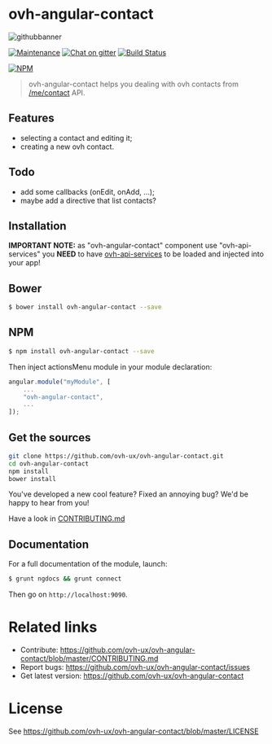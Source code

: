 # ovh-angular-contact

![githubbanner](https://user-images.githubusercontent.com/3379410/27423240-3f944bc4-5731-11e7-87bb-3ff603aff8a7.png)

[![Maintenance](https://img.shields.io/maintenance/yes/2017.svg)]() [![Chat on gitter](https://img.shields.io/gitter/room/ovh/ux.svg)](https://gitter.im/ovh/ux) [![Build Status](https://travis-ci.org/ovh-ux/ovh-angular-contact.svg)](https://travis-ci.org/ovh-ux/ovh-angular-contact)

[![NPM](https://nodei.co/npm/ovh-angular-contact.png?downloads=true&downloadRank=true&stars=true)](https://nodei.co/npm/ovh-angular-contact/)

> ovh-angular-contact helps you dealing with ovh contacts from [/me/contact](https://api.ovh.com/console/#/me/contact#GET) API.

## Features

- selecting a contact and editing it;
- creating a new ovh contact.

## Todo

- add some callbacks (onEdit, onAdd, ...);
- maybe add a directive that list contacts?

## Installation

**IMPORTANT NOTE:** as "ovh-angular-contact" component use "ovh-api-services" you **NEED** to have [ovh-api-services](https://github.com/ovh-ux/ovh-api-services) to be loaded and injected into your app!

## Bower

```sh
$ bower install ovh-angular-contact --save
```

## NPM

```sh
$ npm install ovh-angular-contact --save
```

Then inject actionsMenu module in your module declaration:

```js
angular.module("myModule", [
    ...
    "ovh-angular-contact",
    ...
]);
```

## Get the sources

```sh
git clone https://github.com/ovh-ux/ovh-angular-contact.git
cd ovh-angular-contact
npm install
bower install
```

You've developed a new cool feature? Fixed an annoying bug? We'd be happy
to hear from you!

Have a look in [CONTRIBUTING.md](https://github.com/ovh-ux/ovh-angular-contact/blob/master/CONTRIBUTING.md)


## Documentation

For a full documentation of the module, launch:

```sh
$ grunt ngdocs && grunt connect
```

Then go on `http://localhost:9090`.

# Related links

 * Contribute: https://github.com/ovh-ux/ovh-angular-contact/blob/master/CONTRIBUTING.md
 * Report bugs: https://github.com/ovh-ux/ovh-angular-contact/issues
 * Get latest version: https://github.com/ovh-ux/ovh-angular-contact

# License

See https://github.com/ovh-ux/ovh-angular-contact/blob/master/LICENSE
